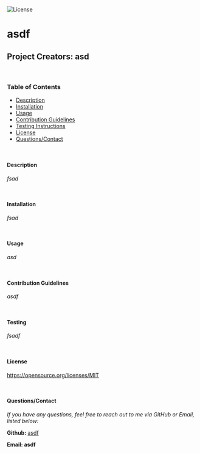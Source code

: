 
![License](https://img.shields.io/badge/License-MIT-yellow.svg)
# asdf
## Project Creators: asd

<br />

### Table of Contents
* [Description](#description)
* [Installation](#installation)
* [Usage](#usage)
* [Contribution Guidelines](#contribution-guidelines)
* [Testing Instructions](#testing-instructions)
* [License](#license)
* [Questions/Contact](#questions/contact)

<br />

#### Description

*fsad*

<br />

#### Installation

*fsad*

<br />

#### Usage

*asd*

<br />

#### Contribution Guidelines

*asdf*

<br />

#### Testing

*fsadf*

<br />

#### License

https://opensource.org/licenses/MIT

<br />

#### Questions/Contact

*If you have any questions, feel free to reach out to me via GitHub or Email, listed below:*

**Github:** [asdf](https://github.com/asdf) 

**Email: asdf**
    
